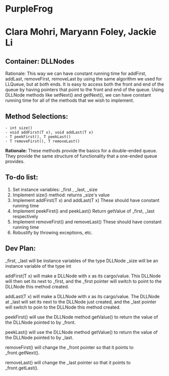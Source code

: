 # PurpleFrog
# Clara Mohri, Maryann Foley, Jackie Li

## Container: DLLNodes
Rationale: This way we can have constant running time for addFirst, addLast, removeFirst, removeLast by using the same algorithm we used for LLQueue, but at both ends. It is easy to access both the front and end of the queue by having pointers that point to the front and end of the queue. Using DLLNode methods like setNext() and getNext(), we can have constant running time for all of the methods that we wish to implement.

## Method Selections: 

```
- int size()
- void addFirst(T x), void addLast(T x)
- T peekFirst(), T peekLast()
- T removeFirst(), T removeLast()
````

__Rationale:__ These methods provide the basics for a double-ended queue. They provide the same structure of functionality that a one-ended queue provides. 

## To-do list: 
1. Set instance variables: \_first , \_last, \_size
2. Implement size() method: returns \_size's value
3. Implement addFirst(T x) and addLast(T x)
    These should have constant running time
4. Implement peekFirst() and peekLast()
     Return getValue of \_first, \_last respectively
5. Implement removeFirst() and removeLast()
     These should have constant running time
6. Robustify by throwing exceptions, etc.

## Dev Plan: 
\_first, \_last will be instance variables of the type DLLNode<T>
\_size will be an instance variable of the type int

addFirst(T x) will make a DLLNode<T> with x as its cargo/value. This DLLNode<T> will then set its next to _first, and the _first pointer will switch to point to the DLLNode<T> this method created.

addLast(T x) will make a DLLNode<T> with x as its cargo/value. The DLLNode<T> at _last will set its next to the DLLNode<T> just created, and the _last pointer will switch to poin to the DLLNode<T> this method created.
    
peekFirst() will use the DLLNode method getValue() to return the value of the DLLNode<T> pointed to by _front.
    
peekLast() will use the DLLNode method getValue() to return the value of the DLLNode<T> pointed to by _last.
    
removeFirst() will change the \_front pointer so that it points to \_front.getNext().

removeLast() will change the \_last pointer so that it points to \_front.getLast().
